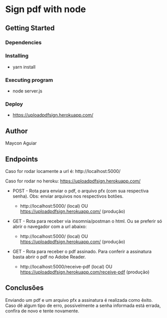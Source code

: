 # Sign pdf with node

## Getting Started

### Dependencies

### Installing

* yarn install

### Executing program

* node server.js

### Deploy 

* https://uploadpdfsign.herokuapp.com/

## Author

Maycon Aguiar 

## Endpoints

Caso for rodar locamente a url é:
http://localhost:5000/

Caso for rodar no heroku:
https://uploadpdfsign.herokuapp.com/

* POST - Rota para enviar o pdf, o arquivo pfx (com sua respectiva senha). Obs: enviar arquivos nos respectivos botões.
    * http://localhost:5000/ (local) OU https://uploadpdfsign.herokuapp.com/ (produção)

* GET - Rota para receber via insomnia/postman o html. Ou se preferir só abrir o navegador com a url abaixo:
    * http://localhost:5000/ (local) OU https://uploadpdfsign.herokuapp.com/ (produção)

* GET - Rota para receber o pdf assinado. Para conferir a assinatura basta abrir o pdf no Adobe Reader.
    * http://localhost:5000/receive-pdf (local) OU https://uploadpdfsign.herokuapp.com/receive-pdf (produção)

## Conclusões

Enviando um pdf e um arquivo pfx a assinatura é realizada como êxito. Caso dê algum tipo de erro, possivelmente a senha informada está errada, confira de novo e tente novamente.
